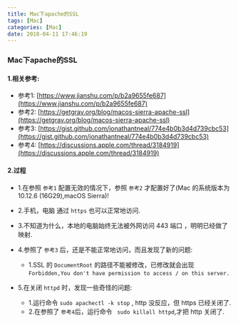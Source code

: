```yaml
---
title: Mac下apache的SSL
tags: [Mac]
categories: [Mac]
date: 2018-04-11 17:46:19
---
```




###  Mac下apache的SSL

<!-- more -->

#### 1.相关参考:
* 参考1: [https://www.jianshu.com/p/b2a9655fe687](https://www.jianshu.com/p/b2a9655fe687)
* 参考2: [https://getgrav.org/blog/macos-sierra-apache-ssl](https://getgrav.org/blog/macos-sierra-apache-ssl)
* 参考3: [https://gist.github.com/jonathantneal/774e4b0b3d4d739cbc53](https://gist.github.com/jonathantneal/774e4b0b3d4d739cbc53)
* 参考4: [https://discussions.apple.com/thread/3184919](https://discussions.apple.com/thread/3184919)



#### 2.过程
* 1.在参照 `参考1` 配置无效的情况下，参照 `参考2` 才配置好了(Mac 的系统版本为 10.12.6 (16G29),macOS Sierra)!
* 2.手机，电脑 通过 `https` 也可以正常地访问.
* 3.不知道为什么，本地的电脑始终无法被外网访问 443 端口 ，明明已经做了映射.
* 4.参照了 `参考3` 后，还是不能正常地访问，而且发现了新的问题:
	* 1.SSL 的 `DocumentRoot` 的路径不能被修改，已修改就会出现 `Forbidden,You don't have permission to access / on this server.`

* 5.在关闭 `httpd` 时，发现一些奇怪的问题:
	* 1.运行命令 `sudo apachectl -k stop` , http 没反应，但 https 已经关闭了.
	* 2.在参照了 `参考4`后，运行命令 ` sudo killall httpd`,才把 http 关闭了.  


